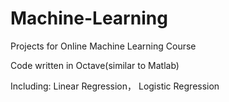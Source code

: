 # Machine-Learning
Projects for Online Machine Learning Course

Code written in Octave(similar to Matlab)

Including: Linear Regression， Logistic Regression



